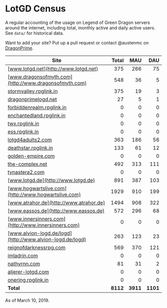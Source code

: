 # LotGD Census
A regular accounting of the usage on Legend of Green Dragon servers around the internet, including total, monthly active and daily active users. See `data/` for historical data.

Want to add your site? Put up a pull request or contact @austenmc on [DragonPrime](http://dragonprime.net).


Site | Total | MAU | DAU
--- | ---:| ---:| ---:
[www.lotgd.net](http://www.lotgd.net)|375|266|75
[www.dragonsofmyth.com](http://www.dragonsofmyth.com)|548|36|5
[stormvalley.rpglink.in](http://stormvalley.rpglink.in)|375|19|3
[dragonprimelogd.net](http://dragonprimelogd.net)|27|5|1
[forbiddenrealm.rpglink.in](http://forbiddenrealm.rpglink.in)|0|0|0
[enchantedland.rpglink.in](http://enchantedland.rpglink.in)|0|0|0
[twx.rpglink.in](http://twx.rpglink.in)|0|0|0
[ess.rpglink.in](http://ess.rpglink.in)|0|0|0
[lotgd4adults2.com](http://lotgd4adults2.com)|363|186|56
[deathstar.rpglink.in](http://deathstar.rpglink.in)|133|61|12
[golden-empire.com](http://golden-empire.com)|0|0|0
[the-complex.net](http://the-complex.net)|492|313|111
[tynastera2.com](http://tynastera2.com)|0|0|0
[www.lotgd.de](http://www.lotgd.de)|891|387|103
[www.hogwartslive.com](http://www.hogwartslive.com)|1929|910|199
[www.atrahor.de](http://www.atrahor.de)|1494|908|322
[www.eassos.de](http://www.eassos.de)|572|296|68
[www.innersinners.com](http://www.innersinners.com)|0|0|0
[www.alvion-logd.de/logd](http://www.alvion-logd.de/logd)|263|123|23
[reignofdarknessrpg.com](http://reignofdarknessrpg.com)|569|370|121
[imladrin.com](http://imladrin.com)|0|0|0
[nathyrnn.com](http://nathyrnn.com)|81|31|2
[aljerer-lotgd.com](http://aljerer-lotgd.com)|0|0|0
[onering.rpglink.in](http://onering.rpglink.in)|0|0|0
**Total**|**8112**|**3911**|**1101**

As of March 10, 2019.

